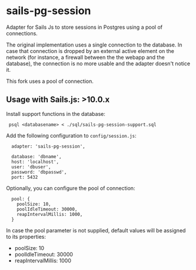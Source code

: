 sails-pg-session
===============

Adapter for Sails Js to store sessions in Postgres using a pool of connections.

The original implementation uses a single connection to the database. In case that connection is dropped by an external active element on the network (for instance, a firewall between the  the webapp and the database), the connection is no more usable and the adapter doesn't notice it.

This fork uses a pool of connection.


Usage with Sails.js: >10.0.x
----------------------------
Install support functions in the database:

  ```
   psql <databasename> < ./sql/sails-pg-session-support.sql
  ```
Add the following configuration to `config/session.js`:
```
  adapter: 'sails-pg-session',

  database: 'dbname',
  host: 'localhost',
  user: 'dbuser',
  password: 'dbpasswd',
  port: 5432
```

Optionally, you can configure the pool of connection:
```
  pool: {
    poolSize: 10,
    poolIdleTimeout: 30000,
    reapIntervalMillis: 1000,
  }
```

In case the pool parameter is not supplied, default values will be assigned to its properties:

* poolSize: 10
* poolIdleTimeout: 30000
* reapIntervalMillis: 1000
